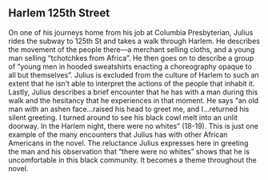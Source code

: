 ## Harlem 125th Street
On one of his journeys home from his job at Columbia Presbyterian, Julius rides the subway to 125th St and takes a walk through Harlem. He describes the movement of the people there—a merchant selling cloths, and a young man selling “tchotchkes from Africa”. He then goes on to describe a group of “young men in hooded sweatshirts enacting a choreography opaque to all but themselves”. Julius is excluded from the culture of Harlem to such an extent that he isn’t able to interpret the actions of the people that inhabit it. Lastly, Julius describes a brief encounter that he has with a man during this walk and the hesitancy that he experiences in that moment. He says “an old man with an ashen face…raised his head to greet me, and I…returned his silent greeting. I turned around to see his black cowl melt into an unlit doorway. In the Harlem night, there were no whites” (18-19). This is just one example of the many encounters that Julius has with other African Americans in the novel. The reluctance Julius expresses here in greeting the man and his observation that “there were no whites” shows that he is uncomfortable in this black community. It becomes a theme throughout the novel.
